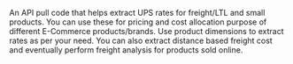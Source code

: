 An API pull code that helps extract UPS rates for freight/LTL and small products. You can use these for pricing and cost allocation purpose of different E-Commerce products/brands.
Use product dimensions to extract rates as per your need.
You can also extract distance based freight cost and eventually perform freight analysis for products sold online. 
